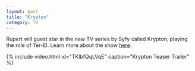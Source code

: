 ```yaml
---
layout: post
title: "Krypton"
category: TV
---
```

Rupert will guest star in the new TV series by Syfy called Krypton, playing the role of Ter-El. Learn more about the show [here](http://www.syfy.com/krypton).

{% include video.html id="TKlbfQqLVqE" caption="Krypton Teaser Trailer" %}
